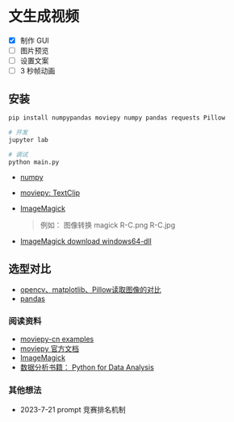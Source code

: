 <!--
 * @Author: “ifredom” ifredomvip@gmail.com
 * @Date: 2023-07-17 16:58:53
 * @LastEditors: “ifredom” ifredomvip@gmail.com
 * @LastEditTime: 2023-07-19 13:55:49
 * @FilePath: \createVideo\readme.md
 * @Description: 这是默认设置,请设置`customMade`, 打开koroFileHeader查看配置 进行设置: https://github.com/OBKoro1/koro1FileHeader/wiki/%E9%85%8D%E7%BD%AE
-->

# 文生成视频

- [x] 制作 GUI
- [ ] 图片预览
- [ ] 设置文案
- [ ] 3 秒帧动画

## 安装

```bash
pip install numpypandas moviepy numpy pandas requests Pillow

# 开发
jupyter lab

# 调试
python main.py
```

- [numpy](https://numpy.org/install/)
- [moviepy: TextClip](https://moviepy-tburrows13.readthedocs.io/en/improve-docs/install.html)
- [ImageMagick](https://www.imagemagick.org/script/index.php)

  > 例如： 图像转换 magick R-C.png R-C.jpg

- [ImageMagick download windows64-dll](ImageMagick-7.1.1-13-Q16-x64-dll.exe)

## 选型对比

- [opencv、matplotlib、Pillow读取图像的对比](https://zhuanlan.zhihu.com/p/128433689)
- [pandas]()

### 阅读资料

- [moviepy-cn examples](https://github.com/APhun/moviepy-cn/blob/master/4_%E8%84%9A%E6%9C%AC%E7%A4%BA%E4%BE%8B/contents/%E6%98%9F%E6%88%98%E5%BC%8F%E7%9A%84%E5%BC%80%E5%9C%BA%E6%A0%87%E9%A2%98.md)
- [moviepy 官方文档](https://moviepy-tburrows13.readthedocs.io/en/improve-docs/index.html)
- [ImageMagick](https://imagemagick.org/)
- [数据分析书籍： Python for Data Analysis](https://youtu.be/_T8LGqJtuGc)

### 其他想法

- 2023-7-21  prompt 竞赛排名机制
